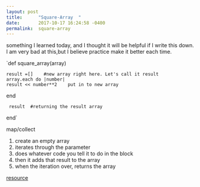 ```yaml
---
layout: post
title:      "Square-Array  "
date:       2017-10-17 16:24:58 -0400
permalink:  square-array
---
```


something I learned today, and I thought it will be helpful if I write this down. I am very bad at this,but I believe practice make it better each time.

  `def square_array(array)

    result =[]    #new array right here. Let's call it result
    array.each do |number|
    result << number**2    put in to new array
   end
     
     result  #returning the result array
   end`

map/collect

1. create an empty array
2.  iterates through the parameter
3.  does whatever code you tell it to do in the block
4.  then it adds that result to the array 
5.  when the iteration over, returns the array

[resource](http://speakingjs.com/es5/ch15.html#_terminology_parameter_versus_argument)
